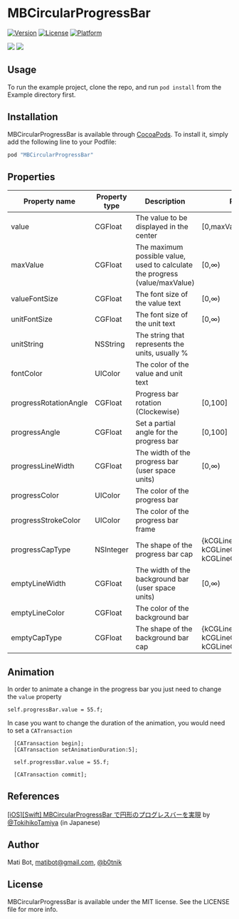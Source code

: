 # MBCircularProgressBar

[![Version](https://img.shields.io/cocoapods/v/MBCircularProgressBar.svg?style=flat)](http://cocoapods.org/pods/MBCircularProgressBar)
[![License](https://img.shields.io/cocoapods/l/MBCircularProgressBar.svg?style=flat)](http://cocoapods.org/pods/MBCircularProgressBar)
[![Platform](https://img.shields.io/cocoapods/p/MBCircularProgressBar.svg?style=flat)](http://cocoapods.org/pods/MBCircularProgressBar)

![](https://raw.github.com/matibot/MBCircularProgressBar/0.2/Readme/example.png)
![](https://raw.github.com/matibot/MBCircularProgressBar/0.2/Readme/MBCircularProgressBar.gif)

## Usage

To run the example project, clone the repo, and run `pod install` from the Example directory first.

## Installation

MBCircularProgressBar is available through [CocoaPods](http://cocoapods.org). To install
it, simply add the following line to your Podfile:

```ruby
pod "MBCircularProgressBar"
```

## Properties

Property name | Property type | Description | Range
------------ | ------------- | ------------- | -------------
value | CGFloat | The value to be displayed in the center | [0,maxValue]
maxValue | CGFloat | The maximum possible value, used to calculate the progress (value/maxValue)  | [0,∞)
valueFontSize | CGFloat | The font size of the value text  | [0,∞)
unitFontSize | CGFloat | The font size of the unit text | [0,∞)
unitString | NSString | The string that represents the units, usually % | 
fontColor | UIColor | The color of the value and unit text | 
progressRotationAngle | CGFloat | Progress bar rotation (Clockewise)| [0,100]
progressAngle | CGFloat | Set a partial angle for the progress bar | [0,100]
progressLineWidth | CGFloat | The width of the progress bar (user space units)  | [0,∞)
progressColor | UIColor | The color of the progress bar | 
progressStrokeColor | UIColor | The color of the progress bar frame  | 
progressCapType | NSInteger | The shape of the progress bar cap | {kCGLineCapButt=0, kCGLineCapRound=1, kCGLineCapSquare=2}
emptyLineWidth | CGFloat | The width of the background bar (user space units) | [0,∞)
emptyLineColor | CGFloat | The color of the background bar | 
emptyCapType | CGFloat | The shape of the background bar cap | {kCGLineCapButt=0, kCGLineCapRound=1, kCGLineCapSquare=2}

## Animation

In order to animate a change in the progress bar you just need to change the `value` property

```objc
self.progressBar.value = 55.f;
```

In case you want to change the duration of the animation, you would need to set a `CATransaction`

```objc
  [CATransaction begin];
  [CATransaction setAnimationDuration:5];
    
  self.progressBar.value = 55.f;
    
  [CATransaction commit];
```

## References

[[iOS][Swift] MBCircularProgressBar で円形のプログレスバーを実現](http://dev.classmethod.jp/smartphone/mbcircularprogressbar/)  by [@TokihikoTamiya](https://twitter.com/tokihikotamiya) (in Japanese)

## Author

Mati Bot, matibot@gmail.com, [@b0tnik](https://twitter.com/b0tnik)

## License

MBCircularProgressBar is available under the MIT license. See the LICENSE file for more info.

